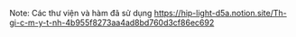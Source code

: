 Note: Các thư viện và hàm đã sử dụng
https://hip-light-d5a.notion.site/Th-gi-c-m-y-t-nh-4b955f8273aa4ad8bd760d3cf86ec692
